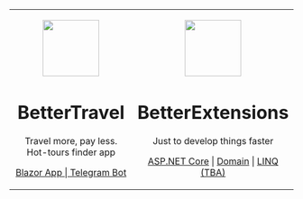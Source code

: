 <table>
    <tr>
        <td>
            <p align="center">
                <img width="100px" src="https://github.com/itkerry/better-travel/raw/master/icon.png" align="center" />
                <h1 align="center">BetterTravel</h1>
                <p align="center">Travel more, pay less. Hot-tours finder app</p>
                <p align="center">
                    <a href="https://github.com/iTKerry/better-extensions-aspnet">Blazor App | Telegram Bot</a>
                </p>
            </p>
        </td>
        <td>
            <p align="center">
                <img width="100px" src="https://github.com/itkerry/better-extensions-aspnet/raw/master/icon.png" align="center" />
                <h1 align="center">BetterExtensions</h1>
                <p align="center">Just to develop things faster</p>
                <p align="center">
                    <a href="https://github.com/iTKerry/better-extensions-aspnet">ASP.NET Core</a> |
                    <a href="https://github.com/iTKerry/better-extensions-domain">Domain</a> |
                    <a href="#">LINQ (TBA)</a>
                </p>
            </p>
        </td>
    </tr>
</table>
